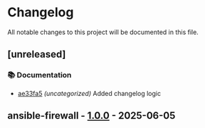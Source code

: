 # Changelog

All notable changes to this project will be documented in this file.
<!-- ignore lint rules that are often triggered by content generated from commits / git-cliff -->
<!-- markdownlint-disable line-length no-bare-urls ul-style emphasis-style -->


## [unreleased]

### 📚 Documentation

- [ae33fa5](https://github.com/hczv/ansible-firewall/commit/ae33fa5f3641ec6b5098b8d5ce7844436918247a) *(uncategorized)* Added changelog logic





## ansible-firewall - [1.0.0](a) - 2025-06-05





<!-- generated by git-cliff -->

